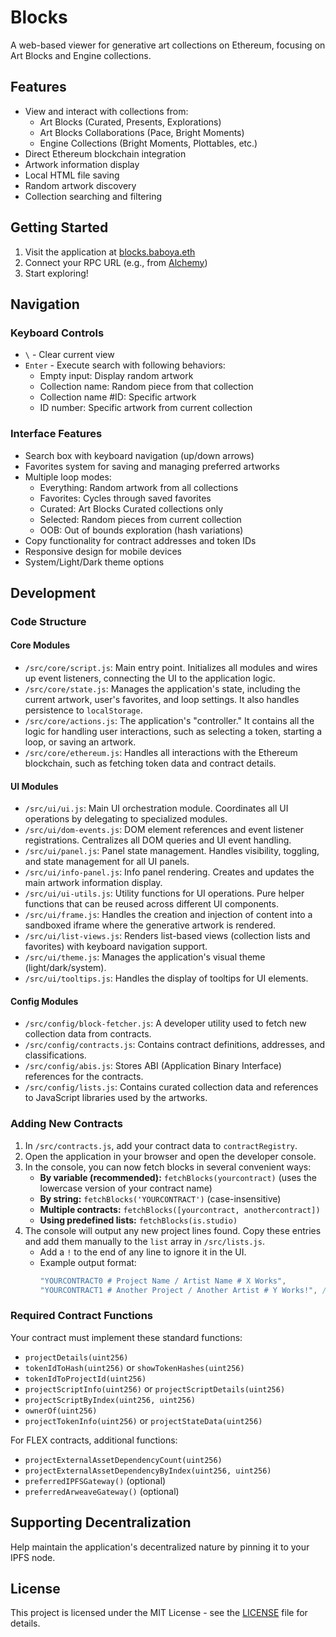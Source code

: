 # Blocks

A web-based viewer for generative art collections on Ethereum, focusing on Art Blocks and Engine collections.

## Features

- View and interact with collections from:
  - Art Blocks (Curated, Presents, Explorations)
  - Art Blocks Collaborations (Pace, Bright Moments)
  - Engine Collections (Bright Moments, Plottables, etc.)
- Direct Ethereum blockchain integration
- Artwork information display
- Local HTML file saving
- Random artwork discovery
- Collection searching and filtering

## Getting Started

1. Visit the application at [blocks.baboya.eth](https://blocks.baboya.eth.limo)
2. Connect your RPC URL (e.g., from [Alchemy](https://alchemy.com))
3. Start exploring!

## Navigation

### Keyboard Controls
- `\` - Clear current view
- `Enter` - Execute search with following behaviors:
  - Empty input: Display random artwork
  - Collection name: Random piece from that collection
  - Collection name #ID: Specific artwork
  - ID number: Specific artwork from current collection

### Interface Features
- Search box with keyboard navigation (up/down arrows)
- Favorites system for saving and managing preferred artworks
- Multiple loop modes:
  - Everything: Random artwork from all collections
  - Favorites: Cycles through saved favorites
  - Curated: Art Blocks Curated collections only
  - Selected: Random pieces from current collection
  - OOB: Out of bounds exploration (hash variations)
- Copy functionality for contract addresses and token IDs
- Responsive design for mobile devices
- System/Light/Dark theme options

## Development

### Code Structure

#### Core Modules
- `/src/core/script.js`: Main entry point. Initializes all modules and wires up event listeners, connecting the UI to the application logic.
- `/src/core/state.js`: Manages the application's state, including the current artwork, user's favorites, and loop settings. It also handles persistence to `localStorage`.
- `/src/core/actions.js`: The application's "controller." It contains all the logic for handling user interactions, such as selecting a token, starting a loop, or saving an artwork.
- `/src/core/ethereum.js`: Handles all interactions with the Ethereum blockchain, such as fetching token data and contract details.

#### UI Modules
- `/src/ui/ui.js`: Main UI orchestration module. Coordinates all UI operations by delegating to specialized modules.
- `/src/ui/dom-events.js`: DOM element references and event listener registrations. Centralizes all DOM queries and UI event handling.
- `/src/ui/panel.js`: Panel state management. Handles visibility, toggling, and state management for all UI panels.
- `/src/ui/info-panel.js`: Info panel rendering. Creates and updates the main artwork information display.
- `/src/ui/ui-utils.js`: Utility functions for UI operations. Pure helper functions that can be reused across different UI components.
- `/src/ui/frame.js`: Handles the creation and injection of content into a sandboxed iframe where the generative artwork is rendered.
- `/src/ui/list-views.js`: Renders list-based views (collection lists and favorites) with keyboard navigation support.
- `/src/ui/theme.js`: Manages the application's visual theme (light/dark/system).
- `/src/ui/tooltips.js`: Handles the display of tooltips for UI elements.


#### Config Modules
- `/src/config/block-fetcher.js`: A developer utility used to fetch new collection data from contracts.
- `/src/config/contracts.js`: Contains contract definitions, addresses, and classifications.
- `/src/config/abis.js`: Stores ABI (Application Binary Interface) references for the contracts.
- `/src/config/lists.js`: Contains curated collection data and references to JavaScript libraries used by the artworks.

### Adding New Contracts

1. In `/src/contracts.js`, add your contract data to `contractRegistry`.
2. Open the application in your browser and open the developer console.
3. In the console, you can now fetch blocks in several convenient ways:
    - **By variable (recommended):** `fetchBlocks(yourcontract)` (uses the lowercase version of your contract name)
    - **By string:** `fetchBlocks('YOURCONTRACT')` (case-insensitive)
    - **Multiple contracts:** `fetchBlocks([yourcontract, anothercontract])`
    - **Using predefined lists:** `fetchBlocks(is.studio)`
4. The console will output any new project lines found. Copy these entries and add them manually to the `list` array in `/src/lists.js`.
    - Add a `!` to the end of any line to ignore it in the UI.
    - Example output format:
      ```js
      "YOURCONTRACT0 # Project Name / Artist Name # X Works",
      "YOURCONTRACT1 # Another Project / Another Artist # Y Works!", // '!' ignores this line
      ```

### Required Contract Functions

Your contract must implement these standard functions:
- `projectDetails(uint256)`
- `tokenIdToHash(uint256)` or `showTokenHashes(uint256)`
- `tokenIdToProjectId(uint256)`
- `projectScriptInfo(uint256)` or `projectScriptDetails(uint256)`
- `projectScriptByIndex(uint256, uint256)`
- `ownerOf(uint256)`
- `projectTokenInfo(uint256)` or `projectStateData(uint256)`

For FLEX contracts, additional functions:
- `projectExternalAssetDependencyCount(uint256)`
- `projectExternalAssetDependencyByIndex(uint256, uint256)`
- `preferredIPFSGateway()` (optional)
- `preferredArweaveGateway()` (optional)

## Supporting Decentralization

Help maintain the application's decentralized nature by pinning it to your IPFS node.

## License

This project is licensed under the MIT License - see the [LICENSE](LICENSE) file for details.
